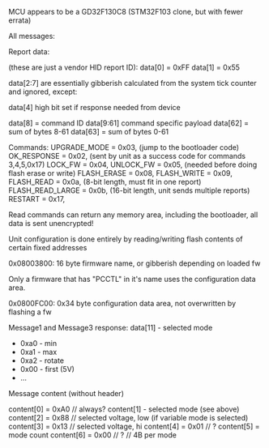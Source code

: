 MCU appears to be a GD32F130C8 (STM32F103 clone, but with fewer errata)

All messages:

Report data:

(these are just a vendor HID report ID):
data[0] = 0xFF 
data[1] = 0x55

data[2:7] are essentially gibberish calculated from the system tick counter and ignored, except:

data[4] high bit set if response needed from device

data[8] = command ID
data[9:61] command specific payload
data[62] = sum of bytes 8-61
data[63] = sum of bytes 0-61

Commands:
    UPGRADE_MODE = 0x03, (jump to the bootloader code)
    OK_RESPONSE = 0x02, (sent by unit as a success code for commands 3,4,5,0x17)
    LOCK_FW = 0x04,
    UNLOCK_FW = 0x05, (needed before doing flash erase or write)
    FLASH_ERASE = 0x08,
    FLASH_WRITE = 0x09,
    FLASH_READ = 0x0a, (8-bit length, must fit in one report)
    FLASH_READ_LARGE = 0x0b, (16-bit length, unit sends multiple reports)
    RESTART = 0x17,

Read commands can return any memory area, including the bootloader, all data is sent unencrypted!

Unit configuration is done entirely by reading/writing flash contents of certain fixed addresses

0x08003800: 16 byte firmware name, or gibberish depending on loaded fw

Only a firmware that has "PCCTL" in it's name uses the configuration data area.

0x0800FC00: 0x34 byte configuration data area, not overwritten by flashing a fw

Message1 and Message3 response:
data[11] - selected mode
- 0xa0 - min
- 0xa1 - max
- 0xa2 - rotate
- 0x00 - first (5V)
- ...


Message content (without header)

content[0] = 0xA0  // always?
content[1] - selected mode (see above)
content[2] = 0x88  // selected voltage, low (if variable mode is selected)
content[3] = 0x13  // selected voltage, hi
content[4] = 0x01  // ?
content[5] = mode count 
content[6] = 0x00  // ?
// 4B per mode
